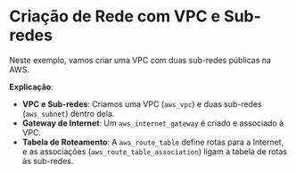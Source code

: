 # Criação de Rede com VPC e Sub-redes
Neste exemplo, vamos criar uma VPC com duas sub-redes públicas na AWS.

**Explicação**:

- **VPC e Sub-redes**: Criamos uma VPC (`aws_vpc`) e duas sub-redes (`aws_subnet`) dentro dela.
- **Gateway de Internet**: Um `aws_internet_gateway` é criado e associado à VPC.
- **Tabela de Roteamento**: A `aws_route_table` define rotas para a Internet, e as associações (`aws_route_table_association`) ligam a tabela de rotas às sub-redes.